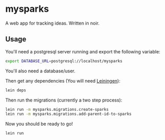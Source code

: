 # mysparks

A web app for tracking ideas. Written in noir.

## Usage

You'll need a postgresql server running and export the following
variable:


```bash
export DATABASE_URL=postgresql://localhost/mysparks
```

You'll also need a database/user.

Then get any dependencies (You will need [Leiningen](https://github.com/technomancy/leiningen)):

```bash
lein deps
```

Then run the migrations (currently a two step process):

```bash
lein run -m mysparks.migrations.create-sparks
lein run -m mysparks.migrations.add-parent-id-to-sparks
```

Now you should be ready to go!

```bash
lein run
```

